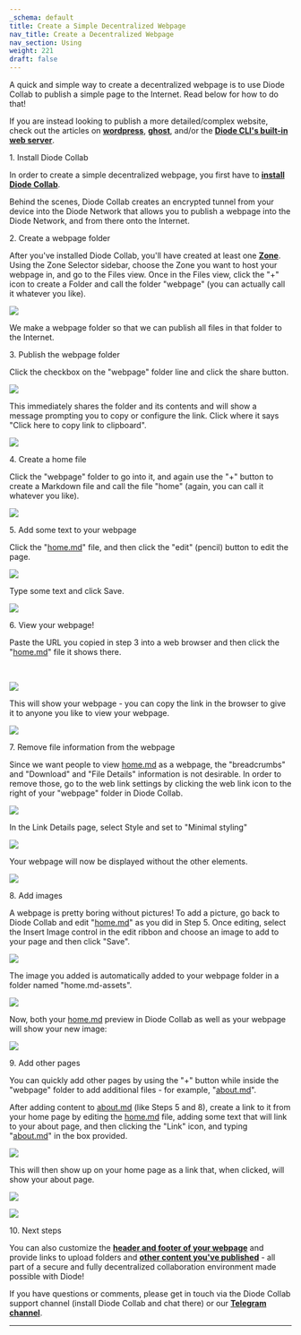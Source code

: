 ```yaml
---
_schema: default
title: Create a Simple Decentralized Webpage
nav_title: Create a Decentralized Webpage
nav_section: Using
weight: 221
draft: false
---
```

A quick and simple way to create a decentralized webpage is to use Diode Collab to publish a simple page to the Internet. Read below for how to do that!

If you are instead looking to publish a more detailed/complex website, check out the articles on <a href="https://app.docs.diode.io/raspberry-pi/host-a-public-wordpress-website-on-raspberry-pi/" target="_blank" rel="noopener"><strong>wordpress</strong></a>, <a href="https://app.docs.diode.io/raspberry-pi/host-a-website-with-ghost/" target="_blank" rel="noopener"><strong>ghost</strong></a>, and/or the <a href="https://cli.docs.diode.io/docs/using/publish-static-content/" target="_blank" rel="noopener"><strong>Diode CLI's built-in web server</strong></a>.

1\. Install Diode Collab

In order to create a simple decentralized webpage, you first have to <a href="https://app.docs.diode.io/docs/" target="_blank" rel="noopener"><strong>install Diode Collab</strong></a>.

Behind the scenes, Diode Collab creates an encrypted tunnel from your device into the Diode Network that allows you to publish a webpage into the Diode Network, and from there onto the Internet.

2\. Create a webpage folder

After you've installed Diode Collab, you'll have created at least one <a href="https://app.docs.diode.io/docs/using/create-a-zone/" target="_blank" rel="noopener"><strong>Zone</strong></a>. Using the Zone Selector sidebar, choose the Zone you want to host your webpage in, and go to the Files view. Once in the Files view, click the "+" icon to create a Folder and call the folder "webpage" (you can actually call it whatever you like).

![](https://files.helpdocs.io/qwk5dmv7m8/articles/oy0plvilfj/1662761042336/image.png)

We make a webpage folder so that we can publish all files in that folder to the Internet.

3\. Publish the webpage folder

Click the checkbox on the "webpage" folder line and click the share button.

![](https://files.helpdocs.io/qwk5dmv7m8/articles/oy0plvilfj/1662762184244/image.png)

This immediately shares the folder and its contents and will show a message prompting you to copy or configure the link. Click where it says "Click here to copy link to clipboard".

![](https://files.helpdocs.io/qwk5dmv7m8/articles/oy0plvilfj/1662762086200/image.png)

4\. Create a home file

Click the "webpage" folder to go into it, and again use the "+" button to create a Markdown file and call the file "home" (again, you can call it whatever you like).

![](https://files.helpdocs.io/qwk5dmv7m8/articles/oy0plvilfj/1662761278951/image.png)

5\. Add some text to your webpage

Click the "[home.md](http://home.md)" file, and then click the "edit" (pencil) button to edit the page.

![](https://files.helpdocs.io/qwk5dmv7m8/articles/oy0plvilfj/1662762313738/image.png)

Type some text and click Save.

![](https://files.helpdocs.io/qwk5dmv7m8/articles/oy0plvilfj/1662762383491/image.png)

6\. View your webpage!

Paste the URL you copied in step 3 into a web browser and then click the "[home.md](http://home.md)" file it shows there.

&nbsp;

![](https://files.helpdocs.io/qwk5dmv7m8/articles/oy0plvilfj/1662762534780/image.png)

This will show your webpage - you can copy the link in the browser to give it to anyone you like to view your webpage.

![](https://files.helpdocs.io/qwk5dmv7m8/articles/oy0plvilfj/1662762630737/image.png)

7\. Remove file information from the webpage

Since we want people to view [home.md](http://home.md) as a webpage, the "breadcrumbs" and "Download" and "File Details" information is not desirable. In order to remove those, go to the web link settings by clicking the web link icon to the right of your "webpage" folder in Diode Collab.

![](https://files.helpdocs.io/qwk5dmv7m8/articles/oy0plvilfj/1662762791698/image.png)

In the Link Details page, select Style and set to "Minimal styling"

![](https://files.helpdocs.io/qwk5dmv7m8/articles/oy0plvilfj/1662762905110/image.png)

Your webpage will now be displayed without the other elements.

![](https://files.helpdocs.io/qwk5dmv7m8/articles/oy0plvilfj/1662763003325/image.png)

8\. Add images

A webpage is pretty boring without pictures! To add a picture, go back to Diode Collab and edit "[home.md](http://home.md)" as you did in Step 5. Once editing, select the Insert Image control in the edit ribbon and choose an image to add to your page and then click "Save".

![](https://files.helpdocs.io/qwk5dmv7m8/articles/oy0plvilfj/1662763218246/image.png)

The image you added is automatically added to your webpage folder in a folder named "home.md-assets".

![](https://files.helpdocs.io/qwk5dmv7m8/articles/oy0plvilfj/1662763340260/image.png)

Now, both your [home.md](http://home.md) preview in Diode Collab as well as your webpage will show your new image:

![](https://files.helpdocs.io/qwk5dmv7m8/articles/oy0plvilfj/1662763414257/image.png)

9\. Add other pages

You can quickly add other pages by using the "+" button while inside the "webpage" folder to add additional files - for example, "[about.md](http://about.md)".

After adding content to [about.md](http://about.md) (like Steps 5 and 8), create a link to it from your home page by editing the [home.md](http://home.md) file, adding some text that will link to your about page, and then clicking the "Link" icon, and typing "[about.md](http://about.md)" in the box provided.

![](https://files.helpdocs.io/qwk5dmv7m8/articles/oy0plvilfj/1662763719498/image.png)

This will then show up on your home page as a link that, when clicked, will show your about page.

![](https://files.helpdocs.io/qwk5dmv7m8/articles/oy0plvilfj/1662763947246/image.png)

![](https://files.helpdocs.io/qwk5dmv7m8/articles/oy0plvilfj/1662764004755/image.png)

10\. Next steps

You can also customize the <a href="https://app.docs.diode.io/docs/using/how-to-customize-share-page-information/" target="_blank" rel="noopener"><strong>header and footer of your webpage</strong></a> and provide links to upload folders and <a href="https://app.docs.diode.io/docs/using/share-a-file-or-folder-via-web-browser/" target="_blank" rel="noopener"><strong>other content you've published</strong></a> - all part of a secure and fully decentralized collaboration environment made possible with Diode!

If you have questions or comments, please get in touch via the Diode Collab support channel (install Diode Collab and chat there) or our [**Telegram channel**](https://t.me/diode_chain).

---

&nbsp;